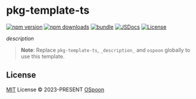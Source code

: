 # pkg-template-ts

[![npm version][npm-version-src]][npm-version-href]
[![npm downloads][npm-downloads-src]][npm-downloads-href]
[![bundle][bundle-src]][bundle-href]
[![JSDocs][jsdocs-src]][jsdocs-href]
[![License][license-src]][license-href]

_description_

> **Note**:
> Replace `pkg-template-ts`, `_description_` and `ospoon` globally to use this template.

## License

[MIT](./LICENSE) License © 2023-PRESENT [OSpoon](https://github.com/ospoon)

<!-- Badges -->
[npm-version-src]: https://img.shields.io/npm/v/pkg-template-ts?style=flat&colorA=080f12&colorB=1fa669
[npm-version-href]: https://npmjs.com/package/pkg-template-ts
[npm-downloads-src]: https://img.shields.io/npm/dm/pkg-template-ts?style=flat&colorA=080f12&colorB=1fa669
[npm-downloads-href]: https://npmjs.com/package/pkg-template-ts
[bundle-src]: https://img.shields.io/bundlephobia/minzip/pkg-template-ts?style=flat&colorA=080f12&colorB=1fa669&label=minzip
[bundle-href]: https://bundlephobia.com/result?p=pkg-template-ts
[license-src]: https://img.shields.io/github/license/ospoon/pkg-template-ts.svg?style=flat&colorA=080f12&colorB=1fa669
[license-href]: https://github.com/ospoon/pkg-template-ts/blob/main/LICENSE
[jsdocs-src]: https://img.shields.io/badge/jsdocs-reference-080f12?style=flat&colorA=080f12&colorB=1fa669
[jsdocs-href]: https://www.jsdocs.io/package/pkg-template-ts
